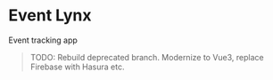 # Event Lynx

Event tracking app

> TODO: Rebuild deprecated branch. Modernize to Vue3, replace Firebase with Hasura etc.
